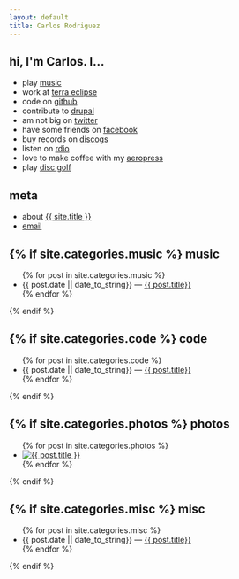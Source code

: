 ```yaml
---
layout: default
title: Carlos Rodriguez
---
```


<nav id="social">
  <h2>hi, I'm Carlos. I&hellip;</h2>
  <ul>
    <li>play <a href="{{ site.baseurl }}music/everything-reminds-me-of-her.html">music</a></li>
    <li>work at <a href="http://www.terraeclipse.com/" target="_blank">terra eclipse</a></li>
    <li>code on <a href="http://github.com/carlos8f" target="_blank">github</a></li>
    <li>contribute to <a href="http://drupal.org/user/454578" target="_blank">drupal</a></li>
    <li>am not big on <a href="http://twitter.com/#!/carlos8f" target="_blank">twitter</a></li>
    <li>have some friends on <a href="https://www.facebook.com/carlos8f" target="_blank">facebook</a></li>
    <li>buy records on <a href="http://www.discogs.com/collection?user=carlos8f" target="_blank">discogs</a></li>
    <li>listen on <a href="http://www.rdio.com/people/carlos8f" target="_blank">rdio</a></li>
    <li>love to make coffee with my <a href="http://amzn.com/B0047BIWSK" target="_blank">aeropress</a></li>
    <li>play <a href="https://www.google.com/search?q=disc+golf" target="_blank">disc golf</a></li>
  </ul>

  <h2>meta</h2>
  <ul>
    <li>about <a href="{{ site.baseurl }}README.html">{{ site.title }}</a></li>
    <li><a href="javascript:alert('carlos [at] s8f [dot] org')">email</a></li>
  </ul>
</nav>

{% if site.categories.music %}
music
-----

<ul class="posts">
{% for post in site.categories.music %}
<li>{{ post.date || date_to_string}} &mdash; <a href="{{ site.root }}{{ post.url }}">{{ post.title}}</a></li>
{% endfor %}
</ul>
{% endif %}

{% if site.categories.code %}
code
----

<ul class="posts">
{% for post in site.categories.code %}
<li>{{ post.date || date_to_string}} &mdash; <a href="{{ site.root }}{{ post.url }}">{{ post.title}}</a></li>
{% endfor %}
</ul>
{% endif %}

{% if site.categories.photos %}
photos
------

<ul class="photos">
{% for post in site.categories.photos %}
<li><a href="{{ site.root }}{{ post.url }}"><img alt="{{ post.title }}" src="{{ post.thumb}}" /></a></li>
{% endfor %}
</ul>
{% endif %}

{% if site.categories.misc %}
misc
----

<ul class="posts">
{% for post in site.categories.misc %}
<li>{{ post.date || date_to_string}} &mdash; <a href="{{ site.root }}{{ post.url }}">{{ post.title}}</a></li>
{% endfor %}
</ul>
{% endif %}
